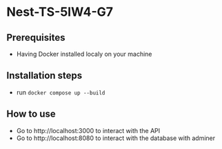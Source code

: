 # Nest-TS-5IW4-G7

## Prerequisites

- Having Docker installed localy on your machine

## Installation steps

- run `docker compose up --build`

## How to use

- Go to http://localhost:3000 to interact with the API
- Go to http://localhost:8080 to interact with the database with adminer
